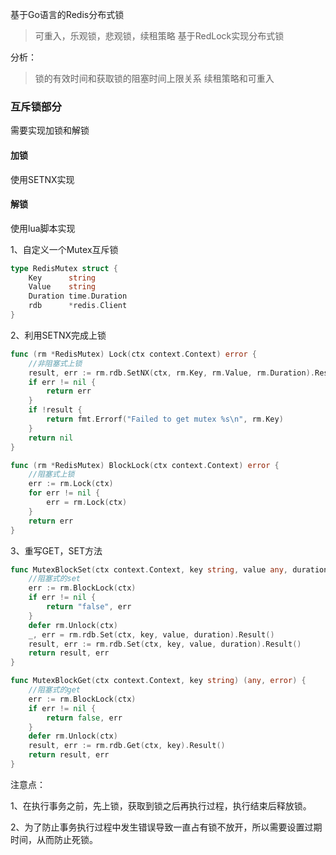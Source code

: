 基于Go语言的Redis分布式锁
> 可重入，乐观锁，悲观锁，续租策略
> 基于RedLock实现分布式锁

分析：
> 锁的有效时间和获取锁的阻塞时间上限关系
> 续租策略和可重入

### 互斥锁部分

需要实现加锁和解锁

#### 加锁

使用SETNX实现

#### 解锁

使用lua脚本实现











1、自定义一个Mutex互斥锁

```go
type RedisMutex struct {
	Key      string
	Value    string
	Duration time.Duration
	rdb      *redis.Client
}
```
2、利用SETNX完成上锁
```go
func (rm *RedisMutex) Lock(ctx context.Context) error {
	//非阻塞式上锁
	result, err := rm.rdb.SetNX(ctx, rm.Key, rm.Value, rm.Duration).Result()
	if err != nil {
		return err
	}
	if !result {
		return fmt.Errorf("Failed to get mutex %s\n", rm.Key)
	}
	return nil
}
```
```go
func (rm *RedisMutex) BlockLock(ctx context.Context) error {
	//阻塞式上锁
	err := rm.Lock(ctx)
	for err != nil {
		err = rm.Lock(ctx)
	}
	return err
}
```
3、重写GET，SET方法
```go
func MutexBlockSet(ctx context.Context, key string, value any, duration time.Duration) (string, error) {
	//阻塞式的set
	err := rm.BlockLock(ctx)
	if err != nil {
		return "false", err
	}
	defer rm.Unlock(ctx)
	_, err = rm.rdb.Set(ctx, key, value, duration).Result()
	result, err := rm.rdb.Set(ctx, key, value, duration).Result()
	return result, err
}
```

```go
func MutexBlockGet(ctx context.Context, key string) (any, error) {
	//阻塞式的get
	err := rm.BlockLock(ctx)
	if err != nil {
		return false, err
	}
	defer rm.Unlock(ctx)
	result, err := rm.rdb.Get(ctx, key).Result()
	return result, err
}
```

注意点：

1、在执行事务之前，先上锁，获取到锁之后再执行过程，执行结束后释放锁。

2、为了防止事务执行过程中发生错误导致一直占有锁不放开，所以需要设置过期时间，从而防止死锁。